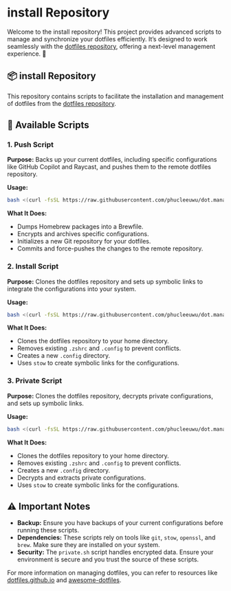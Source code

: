 
# install Repository

Welcome to the install repository! This project provides advanced scripts to manage and synchronize your dotfiles efficiently. It’s designed to work seamlessly with the [dotfiles repository](https://github.com/phucleeuwu/dotfiles), offering a next-level management experience. 🚀

## 📦 install Repository

This repository contains scripts to facilitate the installation and management of dotfiles from the [dotfiles repository](https://github.com/phucleeuwu/dotfiles).

## 📜 Available Scripts

### 1. Push Script

**Purpose:** Backs up your current dotfiles, including specific configurations like GitHub Copilot and Raycast, and pushes them to the remote dotfiles repository.

**Usage:**

```bash
bash <(curl -fsSL https://raw.githubusercontent.com/phucleeuwu/dot.manager/main/push.sh)
```

**What It Does:**

* Dumps Homebrew packages into a Brewfile.
* Encrypts and archives specific configurations.
* Initializes a new Git repository for your dotfiles.
* Commits and force-pushes the changes to the remote repository.

### 2. Install Script

**Purpose:** Clones the dotfiles repository and sets up symbolic links to integrate the configurations into your system.

**Usage:**

```bash
bash <(curl -fsSL https://raw.githubusercontent.com/phucleeuwu/dot.manager/main/install.sh)
```

**What It Does:**

* Clones the dotfiles repository to your home directory.
* Removes existing `.zshrc` and `.config` to prevent conflicts.
* Creates a new `.config` directory.
* Uses `stow` to create symbolic links for the configurations.

### 3. Private Script

**Purpose:** Clones the dotfiles repository, decrypts private configurations, and sets up symbolic links.

**Usage:**

```bash
bash <(curl -fsSL https://raw.githubusercontent.com/phucleeuwu/dot.manager/main/private.sh)
```

**What It Does:**

* Clones the dotfiles repository to your home directory.
* Removes existing `.zshrc` and `.config` to prevent conflicts.
* Creates a new `.config` directory.
* Decrypts and extracts private configurations.
* Uses `stow` to create symbolic links for the configurations.

## ⚠️ Important Notes

* **Backup:** Ensure you have backups of your current configurations before running these scripts.
* **Dependencies:** These scripts rely on tools like `git`, `stow`, `openssl`, and `brew`. Make sure they are installed on your system.
* **Security:** The `private.sh` script handles encrypted data. Ensure your environment is secure and you trust the source of these scripts.

For more information on managing dotfiles, you can refer to resources like [dotfiles.github.io](http://dotfiles.github.io) and [awesome-dotfiles](https://github.com/webpro/awesome-dotfiles).

